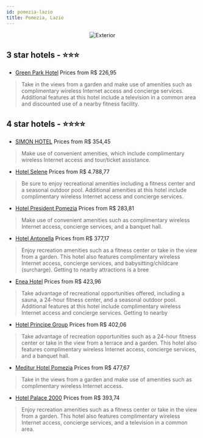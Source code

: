```yaml
---
id: pomezia-lazio
title: Pomezia, Lazio
---
```


<center><img src="https://i.travelapi.com/hotels/8000000/7430000/7422400/7422383/e4588c0e_z.jpg" alt="Exterior" /></center>


##  3 star hotels - ⭐️⭐️⭐️

-    [Green Park Hotel](https://us.hurb.com/hotels/pomezia/green-park-hotel-JNP-JP098691?cmp=18055) Prices from R$ 226,95
   > Take in the views from a garden and make use of amenities such as complimentary wireless Internet access and concierge services. Additional features at this hotel include a television in a common area and discounted use of a nearby fitness facility.

##  4 star hotels - ⭐️⭐️⭐️⭐️

-    [SIMON HOTEL](https://us.hurb.com/hotels/pomezia/simon-hotel-JNP-JP805725?cmp=18055) Prices from R$ 354,45
   > Make use of convenient amenities, which include complimentary wireless Internet access and tour/ticket assistance.
-    [Hotel Selene](https://us.hurb.com/hotels/pomezia/hotel-selene-JNP-JP157751?cmp=18055) Prices from R$ 4.788,77
   > Be sure to enjoy recreational amenities including a fitness center and a seasonal outdoor pool. Additional amenities at this hotel include complimentary wireless Internet access and concierge services.
-    [Hotel President Pomezia](https://us.hurb.com/hotels/pomezia/hotel-president-pomezia-JNP-JP083169?cmp=18055) Prices from R$ 283,81
   > Make use of convenient amenities such as complimentary wireless Internet access, concierge services, and a banquet hall.
-    [Hotel Antonella](https://us.hurb.com/hotels/pomezia/hotel-antonella-JNP-JP195103?cmp=18055) Prices from R$ 377,17
   > Enjoy recreation amenities such as a fitness center or take in the view from a garden. This hotel also features complimentary wireless Internet access, concierge services, and babysitting/childcare (surcharge). Getting to nearby attractions is a bree
-    [Enea Hotel](https://us.hurb.com/hotels/pomezia/enea-hotel-JNP-JP335632?cmp=18055) Prices from R$ 423,96
   > Take advantage of recreational opportunities offered, including a sauna, a 24-hour fitness center, and a seasonal outdoor pool. Additional features at this hotel include complimentary wireless Internet access and concierge services. Getting to nearby
-    [Hotel Principe Group](https://us.hurb.com/hotels/pomezia/hotel-principe-group-JNP-JP135422?cmp=18055) Prices from R$ 402,06
   > Take advantage of recreation opportunities such as a 24-hour fitness center or take in the view from a terrace and a garden. This hotel also features complimentary wireless Internet access, concierge services, and a banquet hall.
-    [Meditur Hotel Pomezia](https://us.hurb.com/hotels/pomezia/meditur-hotel-pomezia-JNP-JP804934?cmp=18055) Prices from R$ 477,67
   > Take in the views from a garden and make use of amenities such as complimentary wireless Internet access.
-    [Hotel Palace 2000](https://us.hurb.com/hotels/pomezia/hotel-palace-2000-JNP-JP083168?cmp=18055) Prices from R$ 393,74
   > Enjoy recreation amenities such as a fitness center or take in the view from a garden. This hotel also features complimentary wireless Internet access, concierge services, and a television in a common area.
